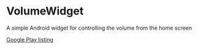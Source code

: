 # VolumeWidget
A simple Android widget for controlling the volume from the home screen

[Google Play listing](https://play.google.com/store/apps/details?id=sammyt.volumewidget)
